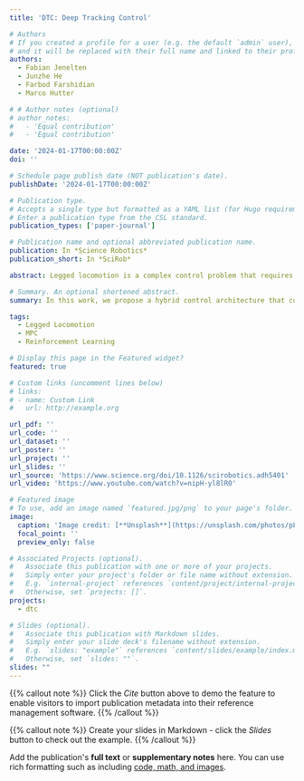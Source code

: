 ```yaml
---
title: 'DTC: Deep Tracking Control'

# Authors
# If you created a profile for a user (e.g. the default `admin` user), write the username (folder name) here
# and it will be replaced with their full name and linked to their profile.
authors:
  - Fabian Jenelten  
  - Junzhe He
  - Farbod Farshidian
  - Marco Hutter

# # Author notes (optional)
# author_notes:
#   - 'Equal contribution'
#   - 'Equal contribution'

date: '2024-01-17T00:00:00Z'
doi: ''

# Schedule page publish date (NOT publication's date).
publishDate: '2024-01-17T00:00:00Z'

# Publication type.
# Accepts a single type but formatted as a YAML list (for Hugo requirements).
# Enter a publication type from the CSL standard.
publication_types: ['paper-journal']

# Publication name and optional abbreviated publication name.
publication: In *Science Robotics*
publication_short: In *SciRob*

abstract: Legged locomotion is a complex control problem that requires both accuracy and robustness to cope with real-world challenges. Legged systems have traditionally been controlled using trajectory optimization with inverse dynamics. Such hierarchical model-based methods are appealing because of intuitive cost function tuning, accurate planning, generalization, and, most importantly, the insightful understanding gained from more than one decade of extensive research. However, model mismatch and violation of assumptions are common sources of faulty operation. Simulation-based reinforcement learning, on the other hand, results in locomotion policies with unprecedented robustness and recovery skills. Yet, all learning algorithms struggle with sparse rewards emerging from environments where valid footholds are rare, such as gaps or stepping stones. In this work, we propose a hybrid control architecture that combines the advantages of both worlds to simultaneously achieve greater robustness, foot-placement accuracy, and terrain generalization. Our approach uses a model-based planner to roll out a reference motion during training. A deep neural network policy is trained in simulation, aiming to track the optimized footholds. We evaluated the accuracy of our locomotion pipeline on sparse terrains, where pure data-driven methods are prone to fail. Furthermore, we demonstrate superior robustness in the presence of slippery or deformable ground when compared with model-based counterparts. Last, we show that our proposed tracking controller generalizes across different trajectory optimization methods not seen during training. In conclusion, our work unites the predictive capabilities and optimality guarantees of online planning with the inherent robustness attributed to offline learning. Trajectory optimization and reinforcement learning are combined for versatile and robust perceptive legged locomotion.

# Summary. An optional shortened abstract.
summary: In this work, we propose a hybrid control architecture that combines the advantages of both model-based and learning-based methods to simultaneously achieve greater robustness, foot-placement accuracy, and terrain generalization.

tags:
  - Legged Locomotion
  - MPC
  - Reinforcement Learning

# Display this page in the Featured widget?
featured: true

# Custom links (uncomment lines below)
# links:
# - name: Custom Link
#   url: http://example.org

url_pdf: ''
url_code: ''
url_dataset: ''
url_poster: ''
url_project: ''
url_slides: ''
url_source: 'https://www.science.org/doi/10.1126/scirobotics.adh5401'
url_video: 'https://www.youtube.com/watch?v=nipH-yl8lR0'

# Featured image
# To use, add an image named `featured.jpg/png` to your page's folder.
image:
  caption: 'Image credit: [**Unsplash**](https://unsplash.com/photos/pLCdAaMFLTE)'
  focal_point: ''
  preview_only: false

# Associated Projects (optional).
#   Associate this publication with one or more of your projects.
#   Simply enter your project's folder or file name without extension.
#   E.g. `internal-project` references `content/project/internal-project/index.md`.
#   Otherwise, set `projects: []`.
projects:
  - dtc

# Slides (optional).
#   Associate this publication with Markdown slides.
#   Simply enter your slide deck's filename without extension.
#   E.g. `slides: "example"` references `content/slides/example/index.md`.
#   Otherwise, set `slides: ""`.
slides: ""
---
```


{{% callout note %}}
Click the _Cite_ button above to demo the feature to enable visitors to import publication metadata into their reference management software.
{{% /callout %}}

{{% callout note %}}
Create your slides in Markdown - click the _Slides_ button to check out the example.
{{% /callout %}}

Add the publication's **full text** or **supplementary notes** here. You can use rich formatting such as including [code, math, and images](https://docs.hugoblox.com/content/writing-markdown-latex/).

